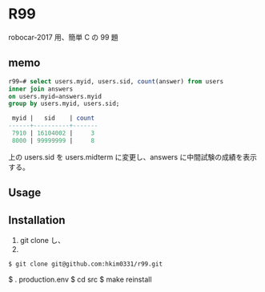 # R99

robocar-2017 用、簡単 C の 99 題

## memo

```sql
r99=# select users.myid, users.sid, count(answer) from users
inner join answers
on users.myid=answers.myid
group by users.myid, users.sid;

 myid |   sid    | count
------+----------+-------
 7910 | 16104002 |     3
 8000 | 99999999 |     8

```

上の users.sid を users.midterm に変更し、answers に中間試験の成績を表示する。

## Usage

## Installation

1. git clone し、
2.

```sh
$ git clone git@github.com:hkim0331/r99.git
```
$ . production.env
$ cd src
$ make reinstall
```

